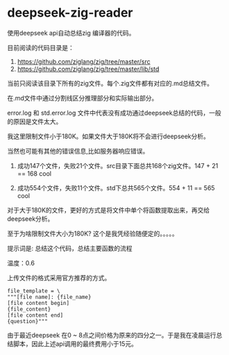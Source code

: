 # deepseek-zig-reader
使用deepseek api自动总结zig 编译器的代码。

目前阅读的代码目录是：
1. https://github.com/ziglang/zig/tree/master/src
2. https://github.com/ziglang/zig/tree/master/lib/std

当前只阅读该目录下所有的zig文件。每个.zig文件都有对应的.md总结文件。

在.md文件中通过分割线区分推理部分和实际输出部分。

error.log 和 std.error.log 文件中代表没有成功通过deepseek总结的代码，一般的原因是文件太大。

我这里限制文件小于180K。如果文件大于180K将不会进行deepseek分析。

当然也可能有其他的错误信息,比如服务器响应错误。

1. 成功147个文件，失败21个文件。src目录下面总共168个zig文件。147 + 21 == 168 cool

2. 成功554个文件，失败11个文件。std下总共565个文件。554 + 11 == 565  cool

对于大于180K的文件，更好的方式是将文件中单个将函数提取出来，再交给deepseek分析。

至于为啥限制文件大小为180K? 这个是我凭经验随便定的。。。。。


提示词是: 总结这个代码，总结主要函数的流程

温度：0.6

上传文件的格式采用官方推荐的方式。

```
file_template = \
"""[file name]: {file_name}
[file content begin]
{file_content}
[file content end]
{question}"""
```

由于最近deepseek 在0 ~ 8点之间价格为原来的四分之一。于是我在凌晨运行总结脚本，因此上述api调用的最终费用小于15元。


